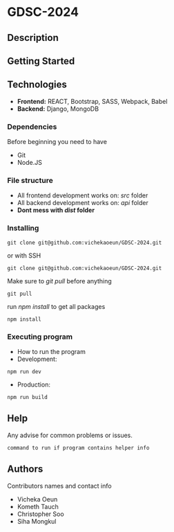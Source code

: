 # GDSC-2024
## Description
## Getting Started
## Technologies
* **Frontend:** REACT, Bootstrap, SASS, Webpack, Babel
* **Backend:** Django, MongoDB
### Dependencies
Before beginning you need to have
* Git
* Node.JS
### File structure
* All frontend development works on: *src* folder
* All backend development works on: *api* folder
* **Dont mess with *dist* folder**
### Installing

```
git clone git@github.com:vichekaoeun/GDSC-2024.git
```
or with SSH
```
git clone git@github.com:vichekaoeun/GDSC-2024.git
```
Make sure to *git pull* before anything
```
git pull
```
run *npm install* to get all packages
```
npm install
```
### Executing program

* How to run the program
* Development:
```
npm run dev
```
* Production:
```
npm run build
```

## Help

Any advise for common problems or issues.
```
command to run if program contains helper info
```

## Authors

Contributors names and contact info

* Vicheka Oeun
* Kometh Tauch
* Christopher Soo
* Siha Mongkul
